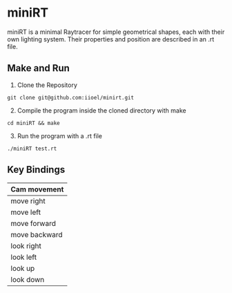 # miniRT

miniRT is a minimal Raytracer for simple geometrical shapes, each with their own lighting system. Their properties and position are described in an .rt file.

## Make and Run

1. Clone the Repository
```
git clone git@github.com:iioel/minirt.git
```
2. Compile the program inside the cloned directory with make
```
cd miniRT && make
```
3. Run the program with a .rt file
```
./miniRT test.rt
```

## Key Bindings

|   **Cam movement**    |
| --------------------- |
| move right      | "d" |
| move left       | "a" |
| move forward    | "w" |
| move backward   | "s" |
| look right      | "→" |
| look left       | "←" |
| look up         | "↑" |
| look down       | "↓" |
